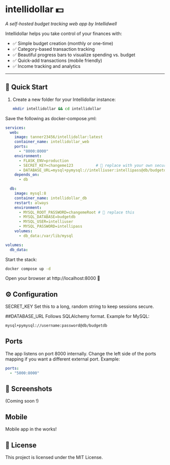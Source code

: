 # intellidollar 💵
*A self-hosted budget tracking web app by Intellidwell*

Intellidollar helps you take control of your finances with:
- ✅ Simple budget creation (monthly or one-time)  
- ✅ Category-based transaction tracking  
- ✅ Beautiful progress bars to visualize spending vs. budget  
- ✅ Quick-add transactions (mobile friendly)  
- ✅ Income tracking and analytics  

---

## 🚀 Quick Start

1. Create a new folder for your Intellidollar instance:
   ```bash
   mkdir intellidollar && cd intellidollar
   ```
Save the following as docker-compose.yml:
```yaml
services:
  web:
    image: tanner23456/intellidollar:latest
    container_name: intellidollar_web
    ports:
      - "8000:8000"
    environment:
      - FLASK_ENV=production
      - SECRET_KEY=changeme123          # 🔑 replace with your own secure key
      - DATABASE_URL=mysql+pymysql://intelliuser:intellipass@db/budgetdb
    depends_on:
      - db

  db:
    image: mysql:8
    container_name: intellidollar_db
    restart: always
    environment:
      - MYSQL_ROOT_PASSWORD=changemeRoot # 🔑 replace this
      - MYSQL_DATABASE=budgetdb
      - MYSQL_USER=intelliuser
      - MYSQL_PASSWORD=intellipass
    volumes:
      - db_data:/var/lib/mysql

volumes:
  db_data:
```

Start the stack:

```bash
docker compose up -d
```
Open your browser at http://localhost:8000 🎉

## ⚙️ Configuration
SECRET_KEY
Set this to a long, random string to keep sessions secure.

##DATABASE_URL
Follows SQLAlchemy format. Example for MySQL:

```bash
mysql+pymysql://username:password@db/budgetdb
```
## Ports
The app listens on port 8000 internally. Change the left side of the ports mapping if you want a different external port. Example:
```yaml
ports:
  - "5000:8000"
```

## 📸 Screenshots
(Coming soon !)

## Mobile
Mobile app in the works!

## 📝 License
This project is licensed under the MIT License.

